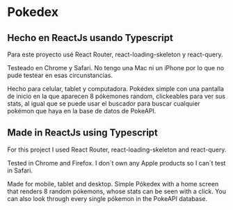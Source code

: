 # Pokedex

## Hecho en ReactJs usando Typescript

Para este proyecto usé React Router, react-loading-skeleton y react-query.
 
Testeado en Chrome y Safari. No tengo una Mac ni un iPhone por lo que no pude testear en esas circunstancias.

Hecho para celular, tablet y computadora.
Pokédex simple con una pantalla de inicio en la que aparecen 8 pókemones random, clickeables para ver sus stats, al igual que se puede usar el buscador para buscar cualquier pokémon que haya en la base de datos de PokeAPI.



## Made in ReactJs using Typescript

For this project I used React Router, react-loading-skeleton and react-query.

Tested in Chrome and Firefox. I don´t own any Apple products so I can´t test in Safari.

Made for mobile, tablet and desktop.
Simple Pókedex with a home screen that renders 8 random pókemons, whose stats can be seen with a click. You can also look through every single pókemon in the PokeAPI database.
